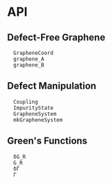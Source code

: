 # API

## Defect-Free Graphene
```@docs
  GrapheneCoord
  graphene_A
  graphene_B
```

## Defect Manipulation
```@docs
  Coupling
  ImpurityState
  GrapheneSystem
  mkGrapheneSystem
```

## Green's Functions
```@docs
  δG_R
  G_R
  δΓ
  Γ
```
